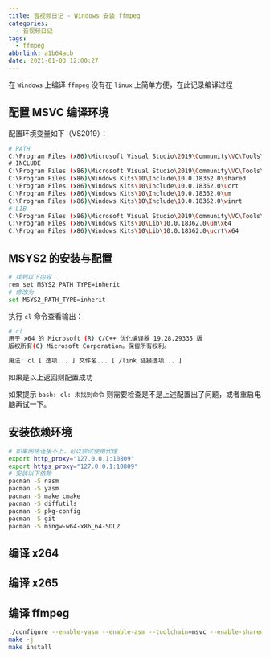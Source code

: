 ```yaml
---
title: 音视频日记 - Windows 安装 ffmpeg
categories:
  - 音视频日记
tags:
  - ffmpeg
abbrlink: a1b64acb
date: 2021-01-03 12:00:27
---
```

在 `Windows` 上编译 `ffmpeg` 没有在 `linux` 上简单方便，在此记录编译过程

<!-- more -->

## 配置 MSVC 编译环境

配置环境变量如下（VS2019）：

``` bash
# PATH
C:\Program Files (x86)\Microsoft Visual Studio\2019\Community\VC\Tools\MSVC\14.28.29333\bin\Hostx64\x64\
# INCLUDE
C:\Program Files (x86)\Microsoft Visual Studio\2019\Community\VC\Tools\MSVC\14.28.29333\include
C:\Program Files (x86)\Windows Kits\10\Include\10.0.18362.0\shared
C:\Program Files (x86)\Windows Kits\10\Include\10.0.18362.0\ucrt
C:\Program Files (x86)\Windows Kits\10\Include\10.0.18362.0\um
C:\Program Files (x86)\Windows Kits\10\Include\10.0.18362.0\winrt
# LIB
C:\Program Files (x86)\Microsoft Visual Studio\2019\Community\VC\Tools\MSVC\14.28.29333\lib\x64
C:\Program Files (x86)\Windows Kits\10\Lib\10.0.18362.0\um\x64
C:\Program Files (x86)\Windows Kits\10\Lib\10.0.18362.0\ucrt\x64
```

## MSYS2 的安装与配置

``` bash
# 找到以下内容
rem set MSYS2_PATH_TYPE=inherit
# 修改为
set MSYS2_PATH_TYPE=inherit
```

执行 `cl` 命令查看输出：

``` bash
# cl
用于 x64 的 Microsoft (R) C/C++ 优化编译器 19.28.29335 版
版权所有(C) Microsoft Corporation。保留所有权利。

用法: cl [ 选项... ] 文件名... [ /link 链接选项... ]
```

如果是以上返回则配置成功

如果提示 `bash: cl: 未找到命令` 则需要检查是不是上述配置出了问题，或者重启电脑再试一下。

## 安装依赖环境

``` bash
# 如果网络连接不上，可以尝试使用代理
export http_proxy="127.0.0.1:10809"
export https_proxy="127.0.0.1:10809"
# 安装以下依赖
pacman -S nasm
pacman -S yasm
pacman -S make cmake
pacman -S diffutils
pacman -S pkg-config
pacman -S git
pacman -S mingw-w64-x86_64-SDL2
```

## 编译 x264

## 编译 x265

## 编译 ffmpeg

``` bash
./configure --enable-yasm --enable-asm --toolchain=msvc --enable-shared --enable-static
make -j
make install
```
